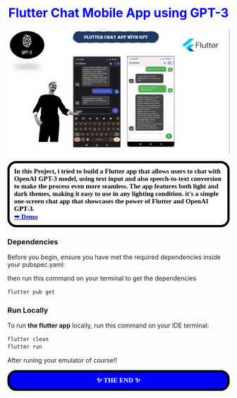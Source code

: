 <div align="center">
  
  <h1 style='color:blue' align='center'>
    Flutter Chat Mobile App using GPT-3
  </h1>

![Flutter app Demo](Header.png "Demo")
  
</div>

<div style="background-color:white; color:black; font-size:15px; font-family:Comic Sans MS; padding:10px; border: 5px solid black;font-weight:bold;border-radius: 20px;">
    In this Project, i tried to build a Flutter app that allows users to chat with OpenAI GPT-3 model, using text input and also speech-to-text conversion to make the process even more seamless. The app features both light and dark themes, making it easy to use in any lighting condition. it's a simple one-screen chat app that showcases the power of Flutter and OpenAI GPT-3.<br>
  <a href="https://youtu.be/v-_egtbbZoM"><strong style="color:blue">➥ Demo </strong></a>
</div>


### Dependencies

Before you begin, ensure you have met the required dependencies inside your pubspec.yaml:

then run this command on your terminal to get the dependencies
```bash
flutter pub get
```

### Run Locally

To run **the flutter app** locally, run this command on your IDE terminal:

```bash
flutter clean
flutter run
```
After runing your emulator of course!!


<div style="background-color:blue; color:white; font-size:15px; font-family:Comic Sans MS; padding:10px; border: 5px solid black;font-weight:bold;border-radius: 20px;text-align:center"> ✨ THE END ✨</div><br>